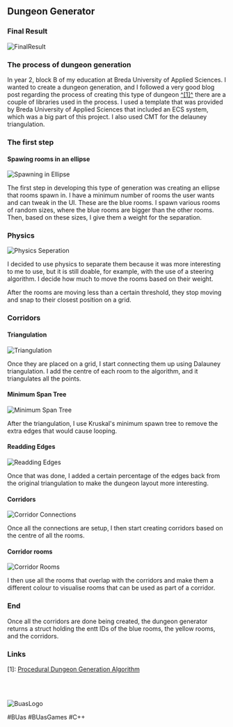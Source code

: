 ## Dungeon Generator


### Final Result
![FinalResult](/Images/FinalResult.gif)


### The process of dungeon generation


In year 2, block B of my education at Breda University of Applied Sciences. I wanted to create a dungeon generation, and I followed a very good blog post regarding the process of creating this type of dungeon <a href="#links">^[1]^</a> there are a couple of libraries used in the process. I used a template that was provided by Breda University of Applied Sciences that included an ECS system, which was a big part of this project. I also used CMT for the delauney triangulation.


### The first step

#### Spawing rooms in an ellipse
![Spawning in Ellipse](/Images/RandomRoomsInEllipse.gif)

The first step in developing this type of generation was creating an ellipse that rooms spawn in. I have a minimum number of rooms the user wants and can tweak in the UI. These are the blue rooms. I spawn various rooms of random sizes, where the blue rooms are bigger than the other rooms. Then, based on these sizes, I give them a weight for the separation.

### Physics

![Physics Seperation](/Images/PhysicsSeperationOfRooms.gif)

I decided to use physics to separate them because it was more interesting to me to use, but it is still doable, for example, with the use of a steering algorithm. I decide how much to move the rooms based on their weight.

After the rooms are moving less than a certain threshold, they stop moving and snap to their closest position on a grid.

### Corridors

#### Triangulation
![Triangulation](/Images/RoomTriangulation.png)

Once they are placed on a grid, I start connecting them up using Dalauney triangulation. I add the centre of each room to the algorithm, and it triangulates all the points.

#### Minimum Span Tree
![Minimum Span Tree](/Images/RoomMinimumSpanTree.png)

After the triangulation, I use Kruskal's minimum spawn tree to remove the extra edges that would cause looping.

#### Readding Edges
![Readding Edges](/Images/RoomReaddingCorridors.png)

Once that was done, I added a certain percentage of the edges back from the original triangulation to make the dungeon layout more interesting.

#### Corridors
![Corridor Connections](/Images/CorridorsConnecting.png)

Once all the connections are setup, I then start creating corridors based on the centre of all the rooms.

#### Corridor rooms
![Corridor Rooms](/Images/CorridorsConnectingChangingRooms.png)

I then use all the rooms that overlap with the corridors and make them a different colour to visualise rooms that can be used as part of a corridor.

### End

Once all the corridors are done being created, the dungeon generator returns a struct holding the entt IDs of the blue rooms, the yellow rooms, and the corridors.

### Links

[1]: <a href="https://www.gamedeveloper.com/programming/procedural-dungeon-generation-algorithm">Procedural Dungeon Generation Algorithm</a>

<br> </br>

![BuasLogo](/Images/Logo_BUas_Black.png)

<span class="hljs-comment">#BUas #BUasGames #C++</span>